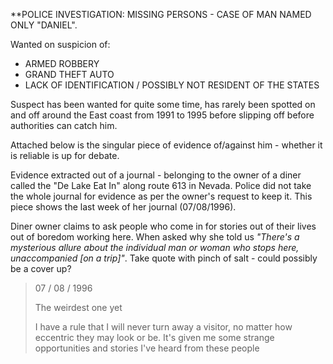 






**POLICE INVESTIGATION: MISSING PERSONS - CASE OF MAN NAMED ONLY "DANIEL".

Wanted on suspicion of:
- ARMED ROBBERY
- GRAND THEFT AUTO
- LACK OF IDENTIFICATION / POSSIBLY NOT RESIDENT OF THE STATES

Suspect has been wanted for quite some time, has rarely been spotted on and off around the East coast from 1991 to 1995 before slipping off before authorities can catch him.

Attached below is the singular piece of evidence of/against him - whether it is reliable is up for debate.

Evidence extracted out of a journal - belonging to the owner of a diner called the "De Lake Eat In" along route 613 in Nevada. Police did not take the whole journal for evidence as per the owner's request to keep it. This piece shows the last week of her journal (07/08/1996).

Diner owner claims to ask people who come in for stories out of their lives out of boredom working here. When asked why she told us *"There's a mysterious allure about the individual man or woman who stops here, unaccompanied \[on a trip]"*. Take quote with pinch of salt - could possibly be a cover up?

> 07 / 08 / 1996
> 
> The weirdest one yet
> 
> I have a rule that I will never turn away a visitor, no matter how eccentric they may look or be. It's given me some strange opportunities and stories I've heard from these people




